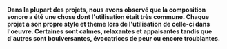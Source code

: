 #### Dans la plupart des projets, nous avons observé que la composition sonore a été une chose dont l'utilisation était très commune. Chaque projet a son propre style et thème lors de l'utilisation de celle-ci dans l'oeuvre. Certaines sont calmes, relaxantes et appaisantes tandis que d'autres sont boulversantes, évocatrices de peur ou encore troublantes. 

